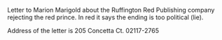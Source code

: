 Letter to Marion Marigold about the Ruffington Red Publishing company rejecting the red prince. In red it says the ending is too political (lie).

Address of the letter is 205 Concetta Ct. 02117-2765

